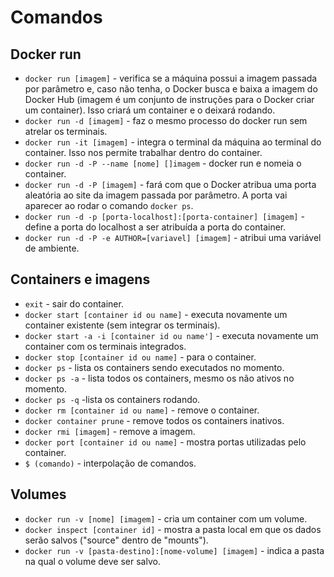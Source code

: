 # Comandos

## Docker run
- `docker run [imagem]` - verifica se a máquina possui a imagem passada por parâmetro e, caso não tenha, o Docker busca e baixa a imagem do Docker Hub (imagem é um conjunto de instruções para o Docker criar um container). Isso criará um container e o deixará rodando.
- `docker run -d [imagem]` - faz o mesmo processo do docker run sem atrelar os terminais.
- `docker run -it [imagem]` - integra o terminal da máquina ao terminal do container. Isso nos permite trabalhar dentro do container.
- `docker run -d -P --name [nome] []imagem` - docker run e nomeia o container.
- `docker run -d -P [imagem]` - fará com que o Docker atribua uma porta aleatória ao site da imagem passada por parâmetro. A porta vai aparecer ao rodar o comando `docker ps`.
- `docker run -d -p [porta-localhost]:[porta-container] [imagem]` - define a porta do localhost a ser atribuída a porta do container. 
- `docker run -d -P -e AUTHOR=[variavel] [imagem]` - atribui uma variável de ambiente.

## Containers e imagens
- `exit` - sair do container.
- `docker start [container id ou name]` - executa novamente um container existente (sem integrar os terminais).
- `docker start -a -i [container id ou name']` - executa novamente um container com os terminais integrados.
- `docker stop [container id ou name]` - para o container.
- `docker ps` - lista os containers sendo executados no momento.
- `docker ps -a` - lista todos os containers, mesmo os não ativos no momento.
- `docker ps -q` -lista os containers rodando. 
- `docker rm [container id ou name]` - remove o container.
- `docker container prune` - remove todos os containers inativos.
- `docker rmi [imagem]` - remove a imagem.
- `docker port [container id ou name]` - mostra portas utilizadas pelo container.
- `$ (comando)` - interpolação de comandos.

## Volumes
- `docker run -v [nome] [imagem]` - cria um container com um volume.
- `docker inspect [container id]` - mostra a pasta local em que os dados serão salvos ("source" dentro de "mounts").
- `docker run -v [pasta-destino]:[nome-volume] [imagem]` - indica a pasta na qual o volume deve ser salvo.

